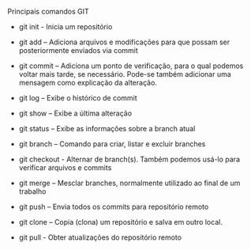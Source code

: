 Principais comandos GIT

+ git init - Inicia um repositório

+ git add – Adiciona arquivos e modificações para que possam ser posteriormente enviados via commit

+ git commit –  Adiciona um ponto de verificação, para o qual podemos voltar mais tarde, se necessário.  Pode-se também adicionar uma mensagem como explicação da alteração.

+ git log – Exibe o histórico de commit

+ git show – Exibe a última alteração 

+ git status – Exibe as informações sobre a branch atual

+ git branch – Comando para criar, listar e excluir branches

+ git checkout - Alternar de branch(s). Também podemos usá-lo para verificar arquivos e commits

+ git merge – Mesclar branches, normalmente utilizado ao final de um trabalho

+ git push – Envia todos os commits para repositório remoto

+ git clone – Copia (clona) um repositório e salva em outro local.

+ git pull - Obter atualizações do repositório remoto
